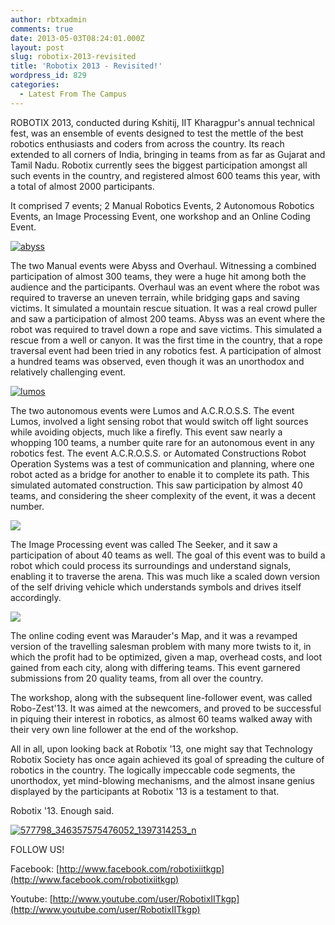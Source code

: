 ```yaml
---
author: rbtxadmin
comments: true
date: 2013-05-03T08:24:01.000Z
layout: post
slug: robotix-2013-revisited
title: 'Robotix 2013 - Revisited!'
wordpress_id: 829
categories:
  - Latest From The Campus
---
```


ROBOTIX 2013, conducted during Kshitij, IIT Kharagpur's annual technical fest, was an ensemble of events designed to test the mettle of the best robotics enthusiasts and coders from across the country. Its reach extended to all corners of India, bringing in teams from as far as Gujarat and Tamil Nadu. Robotix currently sees the biggest participation amongst all such events in the country, and registered almost 600 teams this year, with a total of almost 2000 participants.

It comprised 7 events; 2 Manual Robotics Events, 2 Autonomous Robotics Events, an Image Processing Event, one workshop and an Online Coding Event.

[![abyss](http://robotix.in/blog/wp-content/uploads/2013/04/abyss.png)](http://robotix.in/blog/wp-content/uploads/2013/04/abyss.png)

The two Manual events were Abyss and Overhaul. Witnessing a combined participation of almost 300 teams, they were a huge hit among both the audience and the participants. Overhaul was an event where the robot was required to traverse an uneven terrain, while bridging gaps and saving victims. It simulated a mountain rescue situation. It was a real crowd puller and saw a participation of almost 200 teams.  Abyss was an event where the robot was required to travel down a rope and save victims. This simulated a rescue from a well or canyon. It was the first time in the country, that a rope traversal event had been tried in any robotics fest. A participation of almost a hundred teams was observed, even though it was an unorthodox and relatively challenging event.

[![lumos](http://robotix.in/blog/wp-content/uploads/2013/04/lumos1.png)](http://robotix.in/blog/wp-content/uploads/2013/04/lumos1.png)

The two autonomous events were Lumos and A.C.R.O.S.S. The event Lumos, involved a light sensing robot that would switch off light sources while avoiding objects, much like a firefly. This event saw nearly a whopping 100 teams, a number quite rare for an autonomous event in any robotics fest. The event A.C.R.O.S.S. or Automated Constructions Robot Operation Systems was a test of communication and planning, where one robot acted as a bridge for another to enable it to complete its path. This simulated automated construction. This saw participation by almost 40 teams, and considering the sheer complexity of the event, it was a decent number.

![](http://robotix.in/css/images/eventpage/seeker.png)

The Image Processing event was called The Seeker, and it saw a participation of about 40 teams as well. The goal of this event was to build a robot which could process its surroundings and understand signals, enabling it to traverse the arena. This was much like a scaled down version of the self driving vehicle which understands symbols and drives itself accordingly.

 ![](http://robotix.in/css/images/eventpage/marauder.png)

The online coding event was Marauder's Map, and it was a revamped version of the travelling salesman problem with many more twists to it, in which the profit had to be optimized, given a map, overhead costs, and loot gained from each city, along with differing teams. This event garnered submissions from 20 quality teams, from all over the country.

The workshop, along with the subsequent line-follower event, was called Robo-Zest'13. It was aimed at the newcomers, and proved to be successful in piquing their interest in robotics, as almost 60 teams walked away with their very own line follower at the end of the workshop.

All in all, upon looking back at Robotix '13, one might say that Technology Robotix Society has once again achieved its goal of spreading the culture of robotics in the country. The logically impeccable code segments, the unorthodox, yet mind-blowing mechanisms, and the almost insane genius displayed by the participants at Robotix '13 is a testament to that.

Robotix '13. Enough said.

[![577798_346357575476052_1397314253_n](http://robotix.in/blog/wp-content/uploads/2013/05/577798_346357575476052_1397314253_n.jpg)](http://robotix.in/blog/wp-content/uploads/2013/05/577798_346357575476052_1397314253_n.jpg)

FOLLOW US!

Facebook: [http://www.facebook.com/robotixiitkgp](http://www.facebook.com/robotixiitkgp)

Youtube: [http://www.youtube.com/user/RobotixIITkgp](http://www.youtube.com/user/RobotixIITkgp)
